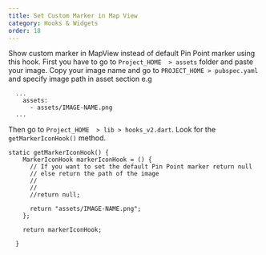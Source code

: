 ```yaml
---
title: Set Custom Marker in Map View
category: Hooks & Widgets
order: 18
---
```


 Show custom marker in MapView instead of default Pin Point marker using this hook. First you have to go to `Project_HOME  > assets` folder and paste your image. Copy your image name and go to `PROJECT_HOME > pubspec.yaml` and specify image path in asset section e.g

```    
  ...
    assets:
      - assets/IMAGE-NAME.png
  ...
```

Then go to `Project_HOME  > lib > hooks_v2.dart`. Look for the `getMarkerIconHook()` method.

```
static getMarkerIconHook() {
    MarkerIconHook markerIconHook = () {
      // If you want to set the default Pin Point marker return null
      // else return the path of the image
      //
      //
      //return null;

      return "assets/IMAGE-NAME.png";
    };

    return markerIconHook;

  }
```

